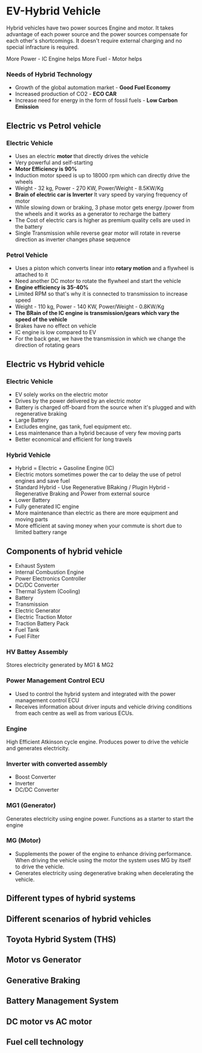 # EV-Hybrid Vehicle

Hybrid vehicles have two power sources Engine and motor. It takes advantage of each power source and the power sources compensate for each other's shortcomings. It doesn't require external charging and no special infracture is required.

More Power - IC Engine helps
More Fuel - Motor helps

### Needs of Hybrid Technology
+ Growth of the global automation market - <b> Good Fuel Economy </b>
+ Increased production of CO2 - <b> ECO CAR </b>
+ Increase need for energy in the form of fossil fuels - <b> Low Carbon Emission </b>

## Electric vs Petrol vehicle

### Electric Vehicle
 
 + Uses an electric <b> motor </b> that directly drives the vehicle
 + Very powerful and self-starting
 + <b> Motor Efficiency is 90% </b>
 + Induction motor speed is up to 18000 rpm which can directly drive the wheels
 + Weight - 32 kg, Power - 270 KW, Power/Weight - 8.5KW/Kg
 + <b> Brain of electric car is Inverter </b> It vary speed by varying frequency of motor
 + While slowing down or braking, 3 phase motor gets energy /power from the wheels and it works as a generator to recharge the battery
 + The Cost of electric cars is higher as premium quality cells are used in the battery
 + Single Transmission while reverse gear motor will rotate in reverse direction as inverter changes phase sequence

### Petrol Vehicle

 + Uses a piston which converts linear into <b> rotary motion </b> and a flywheel is attached to it
 + Need another DC motor to rotate the flywheel and start the vehicle
 + <b> Engine efficiency is 35-40% </b>
 + Limited RPM so that's why it is connected to transmission to increase speed
 + Weight - 110 kg, Power - 140 KW, Power/Weight - 0.8KW/Kg
 +  <b> The BRain of the IC engine is transmission/gears which vary the speed of the vehicle </b>
 + Brakes have no effect on vehicle
 + IC engine is low compared to EV
 + For the back gear, we have the transmission in which we change the direction of rotating gears
 
## Electric vs Hybrid vehicle

### Electric Vehicle

 + EV solely works on the electric motor
 + Drives by the power delivered by an electric motor
 + Battery is charged off-board from the source when it's plugged and with regenerative braking
 + Large Battery
 + Excludes engine, gas tank, fuel equipment etc.
 + Less maintenance than a hybrid because of very few moving parts
 + Better economical and efficient for long travels

### Hybrid Vehicle

 + Hybrid = Electric + Gasoline Engine (IC)
 + Electric motors sometimes power the car to delay the use of petrol engines and save fuel
 + Standard Hybrid - Use Regenerative BRaking / Plugin Hybrid - Regenerative Braking and Power from external source
 + Lower Battery
 + Fully generated IC engine
 + More maintenance than electric as there are more equipment and moving parts
 + More efficient at saving money when your commute is short due to limited battery range
 
## Components of hybrid vehicle

+ Exhaust System
+ Internal Combustion Engine
+ Power Electronics Controller
+ DC/DC Converter
+ Thermal System (Cooling)
+ Battery
+ Transmission
+ Electric Generator
+ Electric Traction Motor
+ Traction Battery Pack
+ Fuel Tank
+ Fuel Filter

### HV Battey Assembly
Stores electricity generated by MG1 & MG2

### Power Management Control ECU

+ Used to control the hybrid system and integrated with the power management control ECU
+ Receives information about driver inputs and vehicle driving conditions from each centre as well as from various ECUs.

### Engine
High Efficient Atkinson cycle engine. Produces power to drive the vehicle and generates electricity.

### Inverter with converted assembly
+ Boost Converter
+ Inverter
+ DC/DC Converter

### MG1 (Generator)

Generates electricity using engine power. Functions as a starter to start the engine

### MG (Motor)

+ Supplements the power of the engine to enhance driving performance. When driving the vehicle using the motor the system uses MG
 by itself to drive the vehicle.
+ Generates electricity using degenerative braking when decelerating the vehicle.

## Different types of hybrid systems

## Different scenarios of hybrid vehicles

## Toyota Hybrid System (THS)

## Motor vs Generator

## Generative Braking

## Battery Management System

## DC motor vs AC motor

## Fuel cell technology
